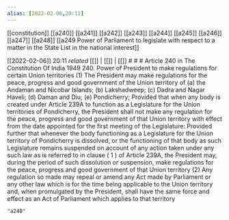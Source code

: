 ```yaml
---
alias: [2022-02-06,20:11]
---
```

[[constitution]] [[a240]] [[a241]] [[a242]] [[a243]] [[a244]] [[a245]] [[a246]] [[a247]] [[a248]] [[a249 Power of Parliament to legislate with respect to a matter in the State List in the national interest]]

[[2022-02-06]] 20:11 _related_ [[]] | [[]] | [[]] # # #
Article 240 in The Constitution Of India 1949
240. Power of President to make regulations for certain Union territories
(1) The President may make regulations for the peace, progress and good government of the Union territory of
(a) the Andaman and Nicobar Islands;
(b) Lakshadweep;
(c) Dadra and Nagar Haveli;
(d) Daman and Diu;
(e) Pondicherry; Provided that when any body is created under Article 239A to function as a Legislature for the Union territories of Pondicherry, the President shall not make any regulation for the peace, progress and good government of that Union territory with effect from the date appointed for the first meeting of the Legislature: Provided further that whenever the body functioning as a Legislature for the Union territory of Pondicherry is dissolved, or the functioning of that body as such Legislature remains suspended on account of any action taken under any such law as is referred to in clause ( 1 ) of Article 239A, the President may, during the period of such dissolution or suspension, make regulations for the peace, progress and good government of that Union territory
(2) Any regulation so made may repeal or amend any Act made by Parliament or any other law which is for the time being applicable to the Union territory and, when promulgated by the President, shall have the same force and effect as an Act of Parliament which applies to that territory

```query
"a240"
```